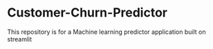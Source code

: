 # Customer-Churn-Predictor
This repository is for a Machine learning predictor application built on streamlit
